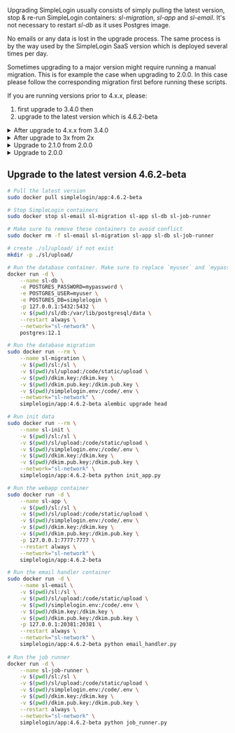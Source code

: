 Upgrading SimpleLogin usually consists of simply pulling the latest version, stop & re-run SimpleLogin containers: *sl-migration*, *sl-app* and *sl-email*. It's not necessary to restart *sl-db* as it uses Postgres image.

No emails or any data is lost in the upgrade process. The same process is by the way used by the SimpleLogin SaaS version which is deployed several times per day.

Sometimes upgrading to a major version might require running a manual migration. This is for example the case when upgrading to 2.0.0. In this case please follow the corresponding migration first before running these scripts.

If you are running versions prior to 4.x.x, please:

1. first upgrade to 3.4.0 then
2. upgrade to the latest version which is 4.6.2-beta

<details>
<summary>After upgrade to 4.x.x from 3.4.0</summary>
<p>

Please update `/etc/postfix/pgsql-relay-domains.cf` to the following. Make sure to replace `mydomain.com` by your actual domain.

```
# postgres config
hosts = localhost
user = myuser
password = mypassword
dbname = simplelogin

query = SELECT domain FROM custom_domain WHERE domain='%s' AND verified=true
    UNION SELECT domain FROM public_domain WHERE domain='%s'
    UNION SELECT '%s' WHERE '%s' = 'mydomain.com' LIMIT 1;
```

and `/etc/postfix/pgsql-transport-maps.cf` to

```
# postgres config
hosts = localhost
user = myuser
password = mypassword
dbname = simplelogin

# forward to smtp:127.0.0.1:20381 for custom domain AND email domain
query = SELECT 'smtp:127.0.0.1:20381' FROM custom_domain WHERE domain = '%s' AND verified=true
    UNION SELECT 'smtp:127.0.0.1:20381' FROM public_domain WHERE domain = '%s'
    UNION SELECT 'smtp:127.0.0.1:20381' WHERE '%s' = 'mydomain.com' LIMIT 1;
```


</p>
</details>

<details>
<summary>After upgrade to 3x from 2x</summary>
<p>

3x has some data structure changes that cannot be automatically upgraded from 2x.
Once you have upgraded your installation to 3x, please run the following scripts to make your data fully compatible with 3x

First connect to your SimpleLogin container shell:

```bash
docker exec -it sl-app python shell.py
```

Then copy and run this below script:

```python
from app.extensions import db
from app.models import AliasUsedOn, Contact, EmailLog

for auo in AliasUsedOn.query.all():
    auo.user_id = auo.alias.user_id
db.session.commit()

for contact in Contact.query.all():
    contact.user_id = contact.alias.user_id
db.session.commit()

for email_log in EmailLog.query.all():
    email_log.user_id = email_log.contact.user_id

db.session.commit()
```

</p>
</details>

<details>
<summary>Upgrade to 2.1.0 from 2.0.0</summary>
<p>

2.1.0 comes with PGP support. If you use PGP, please follow these steps to enable this feature:

1) In your home directory (where `dkim.key` is located), create directory to store SimpleLogin data

```bash
mkdir sl
mkdir sl/pgp # to store PGP key
mkdir sl/db # to store database
```

2) Then add this line to your config simplelogin.env file

```
GNUPGHOME=/sl/pgp # where to store PGP keys
```

Now you can follow the usual steps to upgrade SimpleLogin.

</p>
</details>

<details>
<summary>Upgrade to 2.0.0</summary>
<p>

2.0.0 comes with mailbox feature that requires running a script that puts all existing users to "full-mailbox" mode.

1) First please make sure to upgrade to 1.0.5 which is the latest version before 2.0.0.

2) Then connect to your SimpleLogin container shell:

```bash
docker exec -it sl-app python shell.py
```

3) Finally copy and run this below script:

```python
"""This ad-hoc script is to be run when upgrading from 1.0.5 to 2.0.0
"""
from app.extensions import db
from app.log import LOG
from app.models import Mailbox, Alias, User

for user in User.query.all():
    if user.default_mailbox_id:
        # already run the migration on this user
        continue

    # create a default mailbox
    default_mb = Mailbox.get_by(user_id=user.id, email=user.email)
    if not default_mb:
        LOG.d("create default mailbox for user %s", user)
        default_mb = Mailbox.create(user_id=user.id, email=user.email, verified=True)
        db.session.commit()

    # assign existing alias to this mailbox
    for gen_email in Alias.query.filter_by(user_id=user.id):
        if not gen_email.mailbox_id:
            LOG.d("Set alias  %s mailbox to default mailbox", gen_email)
            gen_email.mailbox_id = default_mb.id

    # finally set user to full_mailbox
    user.full_mailbox = True
    user.default_mailbox_id = default_mb.id
    db.session.commit()
```
</p>
</details>

## Upgrade to the latest version 4.6.2-beta

```bash
# Pull the latest version
sudo docker pull simplelogin/app:4.6.2-beta

# Stop SimpleLogin containers
sudo docker stop sl-email sl-migration sl-app sl-db sl-job-runner

# Make sure to remove these containers to avoid conflict
sudo docker rm -f sl-email sl-migration sl-app sl-db sl-job-runner

# create ./sl/upload/ if not exist
mkdir -p ./sl/upload/

# Run the database container. Make sure to replace `myuser` and `mypassword`
docker run -d \
    --name sl-db \
    -e POSTGRES_PASSWORD=mypassword \
    -e POSTGRES_USER=myuser \
    -e POSTGRES_DB=simplelogin \
    -p 127.0.0.1:5432:5432 \
    -v $(pwd)/sl/db:/var/lib/postgresql/data \
    --restart always \
    --network="sl-network" \
    postgres:12.1

# Run the database migration
sudo docker run --rm \
    --name sl-migration \
    -v $(pwd)/sl:/sl \
    -v $(pwd)/sl/upload:/code/static/upload \
    -v $(pwd)/dkim.key:/dkim.key \
    -v $(pwd)/dkim.pub.key:/dkim.pub.key \
    -v $(pwd)/simplelogin.env:/code/.env \
    --network="sl-network" \
    simplelogin/app:4.6.2-beta alembic upgrade head

# Run init data
sudo docker run --rm \
    --name sl-init \
    -v $(pwd)/sl:/sl \
    -v $(pwd)/sl/upload:/code/static/upload \
    -v $(pwd)/simplelogin.env:/code/.env \
    -v $(pwd)/dkim.key:/dkim.key \
    -v $(pwd)/dkim.pub.key:/dkim.pub.key \
    --network="sl-network" \
    simplelogin/app:4.6.2-beta python init_app.py

# Run the webapp container
sudo docker run -d \
    --name sl-app \
    -v $(pwd)/sl:/sl \
    -v $(pwd)/sl/upload:/code/static/upload \
    -v $(pwd)/simplelogin.env:/code/.env \
    -v $(pwd)/dkim.key:/dkim.key \
    -v $(pwd)/dkim.pub.key:/dkim.pub.key \
    -p 127.0.0.1:7777:7777 \
    --restart always \
    --network="sl-network" \
    simplelogin/app:4.6.2-beta

# Run the email handler container
sudo docker run -d \
    --name sl-email \
    -v $(pwd)/sl:/sl \
    -v $(pwd)/sl/upload:/code/static/upload \
    -v $(pwd)/simplelogin.env:/code/.env \
    -v $(pwd)/dkim.key:/dkim.key \
    -v $(pwd)/dkim.pub.key:/dkim.pub.key \
    -p 127.0.0.1:20381:20381 \
    --restart always \
    --network="sl-network" \
    simplelogin/app:4.6.2-beta python email_handler.py
    
# Run the job runner
docker run -d \
    --name sl-job-runner \
    -v $(pwd)/sl:/sl \
    -v $(pwd)/sl/upload:/code/static/upload \
    -v $(pwd)/simplelogin.env:/code/.env \
    -v $(pwd)/dkim.key:/dkim.key \
    -v $(pwd)/dkim.pub.key:/dkim.pub.key \
    --restart always \
    --network="sl-network" \
    simplelogin/app:4.6.2-beta python job_runner.py
    
```


